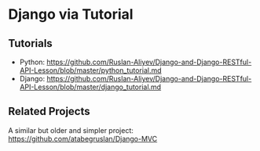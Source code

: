 # Django via Tutorial

## Tutorials

- Python: https://github.com/Ruslan-Aliyev/Django-and-Django-RESTful-API-Lesson/blob/master/python_tutorial.md
- Django: https://github.com/Ruslan-Aliyev/Django-and-Django-RESTful-API-Lesson/blob/master/django_tutorial.md

## Related Projects

A similar but older and simpler project: https://github.com/atabegruslan/Django-MVC
